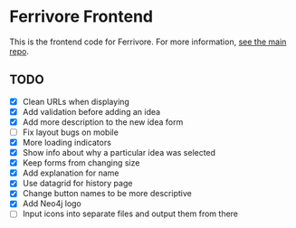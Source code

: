 # Ferrivore Frontend

This is the frontend code for Ferrivore. For more information, [see the main repo](https://github.com/Lactantius/ferrivore).

## TODO

- [x] Clean URLs when displaying
- [x] Add validation before adding an idea
- [x] Add more description to the new idea form
- [ ] Fix layout bugs on mobile
- [x] More loading indicators
- [x] Show info about why a particular idea was selected
- [x] Keep forms from changing size
- [x] Add explanation for name
- [x] Use datagrid for history page
- [x] Change button names to be more descriptive
- [x] Add Neo4j logo
- [ ] Input icons into separate files and output them from there
